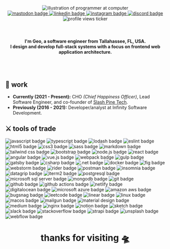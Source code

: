 <div id="header" align="center">
  <img src="https://media.giphy.com/media/3iyKHMIKg5VWG6qHUm/giphy.gif" alt="illustration of programmer at computer" />
  
  <div id="badges">
    <a href="https://heylisten.social/@geostokes">
      <img src="https://img.shields.io/badge/Mastodon-blueviolet?style=for-the-badge&logo=mastodon&logoColor=white" alt="mastodon badge" />
    </a>
    <a href="https://www.linkedin.com/in/geo-stokes-09225857/">
      <img src="https://img.shields.io/badge/LinkedIn-0A66C2?style=for-the-badge&logo=linkedin&logoColor=white" alt="linkedin badge" />
    </a>
    <a href="https://www.instagram.com/geostokes/">
      <img src="https://img.shields.io/badge/Instagram-E4405F?style=for-the-badge&logo=instagram&logoColor=white" alt="instagram badge" />
    </a>
    <a href="https://discordapp.com/users/297446106990641154">
      <img src="https://img.shields.io/badge/Discord-5865F2?style=for-the-badge&logo=discord&logoColor=white" alt="discord badge" />
    </a>
    <div id="profile-views">
      <img src="https://komarev.com/ghpvc/?username=heyitsgeo&style=for-the-badge&color=2c64df" alt="profile views ticker" />
    </div>
  </div>
</div>

<br>
<br>
<h4 align="center">
  I'm Geo, a software engineer from Tallahassee, FL, USA. <br>
  I design and develop full-stack systems with a focus on frontend web application architecture.
</h4>
<br>
<br>

## :briefcase: work
* **Currently (2021 - Present):** CHO *(Chief Happiness Officer)*, Lead Software Engineer, and co-founder of [Slash Pine Tech](https://slashpine.tech/).
* **Previously (2016 - 2021):** Developer/analyst at Infinity Software Development.

## :crossed_swords: tools of trade
<div id="tools">
  <span>
    <img src="https://img.shields.io/badge/Javascript-F7DF1E?style=for-the-badge&logo=javascript&logoColor=black" alt="javascript badge" />
  </span>
  <span>
    <img src="https://img.shields.io/badge/Typescript-3178C6?style=for-the-badge&logo=javascript&logoColor=white" alt="typescript badge" />
  </span>
  <span>
    <img src="https://img.shields.io/badge/lodash-3492FF?style=for-the-badge&logo=lodash&logoColor=white" alt="lodash badge" />
  </span>
  <span>
    <img src="https://img.shields.io/badge/eslint-4B32C3?style=for-the-badge&logo=eslint&logoColor=white" alt="eslint badge" />
  </span>
  <span>
    <img src="https://img.shields.io/badge/html5-E34F26?style=for-the-badge&logo=html5&logoColor=white" alt="html5 badge" />
  </span>
  <span>
    <img src="https://img.shields.io/badge/css3-1572B6?style=for-the-badge&logo=css3&logoColor=white" alt="css3 badge" />
  </span>
  <span>
    <img src="https://img.shields.io/badge/sass-CC6699?style=for-the-badge&logo=sass&logoColor=white" alt="sass badge" />
  </span>
  <span>
    <img src="https://img.shields.io/badge/markdown-000000?style=for-the-badge&logo=markdown&logoColor=white" alt="markdown badge" />
  </span>
  <span>
    <img src="https://img.shields.io/badge/tailwind%20css-06B6D4?style=for-the-badge&logo=tailwindcss&logoColor=white" alt="tailwind css badge" />
  </span>
  <span>
    <img src="https://img.shields.io/badge/bootstrap-7952B3?style=for-the-badge&logo=bootstrap&logoColor=white" alt="bootstrap badge" />
  </span>
  <span>
    <img src="https://img.shields.io/badge/node.js-339933?style=for-the-badge&logo=node.js&logoColor=white" alt="node.js badge" />
  </span>
  <span>
    <img src="https://img.shields.io/badge/React-61DAFB?style=for-the-badge&logo=react&logoColor=black" alt="react badge" />
  </span>
  <span>
    <img src="https://img.shields.io/badge/angular-DD0031?style=for-the-badge&logo=angular&logoColor=white" alt="angular badge" />
  </span>
  <span>
    <img src="https://img.shields.io/badge/Vue.js-4FC08D?style=for-the-badge&logo=vue.js&logoColor=white" alt="vue.js badge" />
  </span>
  <span>
    <img src="https://img.shields.io/badge/webpack-8DD6F9?style=for-the-badge&logo=webpack&logoColor=black" alt="webpack badge" />
  </span>
  <span>
    <img src="https://img.shields.io/badge/gulp-CF4647?style=for-the-badge&logo=gulp&logoColor=white" alt="gulp badge" />
  </span>
  <span>
    <img src="https://img.shields.io/badge/gatsby-663399?style=for-the-badge&logo=gatsby&logoColor=white" alt="gatsby badge" />
  </span>
  <span>
    <img src="https://img.shields.io/badge/c%23-239120?style=for-the-badge&logo=csharp&logoColor=white" alt="csharp badge" />
  </span>
  <span>
    <img src="https://img.shields.io/badge/.net-512BD4?style=for-the-badge&logo=.net&logoColor=white" alt=".net badge" />
  </span>
  <span>
    <img src="https://img.shields.io/badge/docker-2496ED?style=for-the-badge&logo=docker&logoColor=white" alt="docker badge" />
  </span>
  <span>
    <img src="https://img.shields.io/badge/fig-000000?style=for-the-badge&logo=fig&logoColor=white" alt="fig badge" />
  </span>
  <span>
    <img src="https://img.shields.io/badge/webstorm-000000?style=for-the-badge&logo=webstorm&logoColor=white" alt="webstorm badge" />
  </span>
  <span>
    <img src="https://img.shields.io/badge/rider-000000?style=for-the-badge&logo=rider&logoColor=white" alt="rider badge" />
  </span>
  <span>
    <img src="https://img.shields.io/badge/postman-FF6C37?style=for-the-badge&logo=postman&logoColor=white" alt="postman badge" />
  </span>
  <span>
    <img src="https://img.shields.io/badge/insomnia-4000BF?style=for-the-badge&logo=insomnia&logoColor=white" alt="insomnia badge" />
  </span>
  <span>
    <img src="https://img.shields.io/badge/datagrip-000000?style=for-the-badge&logo=datagrip&logoColor=white" alt="datagrip badge" />
  </span>
  <span>
    <img src="https://img.shields.io/badge/iterm2-000000?style=for-the-badge&logo=iterm2&logoColor=white" alt="iterm2 badge" />
  </span>
  <span>
    <img src="https://img.shields.io/badge/postgresql-4169E1?style=for-the-badge&logo=postgresql&logoColor=white" alt="postgresql badge" />
  </span>
  <span>
    <img src="https://img.shields.io/badge/microsoft%20sql%20server-CC2927?style=for-the-badge&logo=microsoft%20sql%20server&logoColor=white" alt="microsoft sql server badge" />
  </span>
  <span>
    <img src="https://img.shields.io/badge/mongodb-47A248?style=for-the-badge&logo=mongodb&logoColor=white" alt="mongodb badge" />
  </span>
  <span>
    <img src="https://img.shields.io/badge/git-F05032?style=for-the-badge&logo=git&logoColor=white" alt="git badge" />
  </span>
  <span>
    <img src="https://img.shields.io/badge/github-181717?style=for-the-badge&logo=github&logoColor=white" alt="github badge" />
  </span>
  <span>
    <img src="https://img.shields.io/badge/github%20actions-2088FF?style=for-the-badge&logo=github%20actions&logoColor=white" alt="github actions badge" />
  </span>
  <span>
    <img src="https://img.shields.io/badge/netlify-00C7B7?style=for-the-badge&logo=netlify&logoColor=white" alt="netlify badge" />
  </span>
  <span>
    <img src="https://img.shields.io/badge/digitalocean-0080FF?style=for-the-badge&logo=digitalocean&logoColor=white" alt="digitalocean badge" />
  </span>
  <span>
    <img src="https://img.shields.io/badge/microsoft%20azure-0078D4?style=for-the-badge&logo=microsoft%20azure&logoColor=white" alt="microsoft azure badge" />
  </span>
  <span>
    <img src="https://img.shields.io/badge/amazon%20aws-232F3E?style=for-the-badge&logo=amazon%20aws&logoColor=white" alt="amazon aws badge" />
  </span>
  <span>
    <img src="https://img.shields.io/badge/bugsnag-4949E4?style=for-the-badge&logo=bugsnag&logoColor=white" alt="bugsnag badge" />
  </span>
  <span>
    <img src="https://img.shields.io/badge/leetcode-FFA116?style=for-the-badge&logo=leetcode&logoColor=white" alt="leetcode badge" />
  </span>
  <span>
    <img src="https://img.shields.io/badge/linear-5E6AD2?style=for-the-badge&logo=linear&logoColor=white" alt="linear badge" />
  </span>
  <span>
    <img src="https://img.shields.io/badge/linux-FCC624?style=for-the-badge&logo=linux&logoColor=black" alt="linux badge" />
  </span>
  <span>
    <img src="https://img.shields.io/badge/macos-000000?style=for-the-badge&logo=macos&logoColor=white" alt="macos badge" />
  </span>
  <span>
    <img src="https://img.shields.io/badge/mailgun-F06B66?style=for-the-badge&logo=mailgun&logoColor=white" alt="mailgun badge" />
  </span>
  <span>
    <img src="https://img.shields.io/badge/material%20design-757575?style=for-the-badge&logo=material%20design&logoColor=white" alt="material design badge" />
  </span>
  <span>
    <img src="https://img.shields.io/badge/medium-000000?style=for-the-badge&logo=medium&logoColor=white" alt="medium badge" />
  </span>
  <span>
    <img src="https://img.shields.io/badge/nginx-009639?style=for-the-badge&logo=nginx&logoColor=white" alt="nginx badge" />
  </span>
  <span>
    <img src="https://img.shields.io/badge/notion-000000?style=for-the-badge&logo=notion&logoColor=white" alt="notion badge" />
  </span>
  <span>
    <img src="https://img.shields.io/badge/sketch-F7B500?style=for-the-badge&logo=sketch&logoColor=black" alt="sketch badge" />
  </span>
  <span>
    <img src="https://img.shields.io/badge/slack-4A154B?style=for-the-badge&logo=slack&logoColor=white" alt="slack badge" />
  </span>
  <span>
    <img src="https://img.shields.io/badge/stackoverflow-F58025?style=for-the-badge&logo=stackoverflow&logoColor=white" alt="stackoverflow badge" />
  </span>
  <span>
    <img src="https://img.shields.io/badge/strapi-2F2E8B?style=for-the-badge&logo=strapi&logoColor=white" alt="strapi badge" />
  </span>
  <span>
    <img src="https://img.shields.io/badge/unsplash-000000?style=for-the-badge&logo=unsplash&logoColor=white" alt="unsplash badge" />
  </span>
  <span>
    <img src="https://img.shields.io/badge/webflow-4353FF?style=for-the-badge&logo=webflow&logoColor=white" alt="webflow badge" />
  </span>
</div>



<h1 align='center'>
  thanks for visiting 🛸
</h1>
